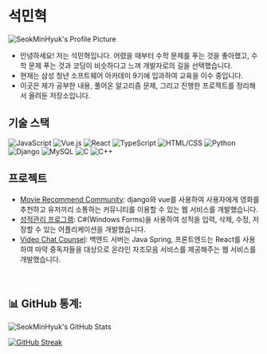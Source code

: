 # 석민혁
![SeokMinHyuk's Profile Picture](https://github.com/MinHyukSeok.png)

- 안녕하세요! 저는 석민혁입니다. 어렸을 때부터 수학 문제를 푸는 것을 좋아했고, 수학 문제 푸는 것과 코딩이 비슷하다고 느껴 개발자로의 길을 선택했습니다. <br>
- 현재는 삼성 청년 소프트웨어 아카데미 9기에 입과하여 교육을 이수 중입니다. <br>
- 이곳은 제가 공부한 내용, 풀어온 알고리즘 문제, 그리고 진행한 프로젝트를 정리해서 올려둔 저장소입니다.<br>



## 기술 스택
![JavaScript](https://img.shields.io/badge/-JavaScript-F7DF1E?style=flat&logo=javascript&logoColor=black)
![Vue.js](https://img.shields.io/badge/-Vue.js-4FC08D?style=flat&logo=vue.js&logoColor=white)
![React](https://img.shields.io/badge/-React-61DAFB?style=flat&logo=react&logoColor=white)
![TypeScript](https://img.shields.io/badge/-TypeScript-3178C6?style=flat&logo=typescript&logoColor=white)
![HTML/CSS](https://img.shields.io/badge/-HTML%2FCSS-E34F26?style=flat&logo=html5&logoColor=white)
![Python](https://img.shields.io/badge/-Python-3776AB?style=flat&logo=python&logoColor=white)
![Django](https://img.shields.io/badge/-Django-092E20?style=flat&logo=django&logoColor=white)
![MySQL](https://img.shields.io/badge/-MySQL-4479A1?style=flat&logo=mysql&logoColor=white)
![C](https://img.shields.io/badge/-C-A8B9CC?style=flat&logo=c&logoColor=white)
![C++](https://img.shields.io/badge/-C++-00599C?style=flat&logo=c%2B%2B&logoColor=white)


## 프로젝트

- [Movie Recommend Community](https://github.com/MinHyukSeok/Project/tree/main/Movie%20Recommend%20Community): django와 vue를 사용하여 사용자에게 영화를 추천하고 유저끼리 소통하는 커뮤니티를 이용할 수 있는 웹 서비스를 개발했습니다.
- [성적관리 프로그램](https://github.com/MinHyukSeok/Project/tree/main/%EC%84%B1%EC%A0%81%EA%B4%80%EB%A6%AC%20%ED%94%84%EB%A1%9C%EA%B7%B8%EB%9E%A8): C#(Windows Forms)을 사용하여 성적을 입력, 삭제, 수정, 저장할 수 있는 어플리케이션을 개발했습니다.
- [Video Chat Counsel](https://github.com/MinHyukSeok/Project/tree/main/Video%20Chat%20Counsel): 백엔드 서버는 Java Spring, 프론트엔드는 React를 사용하여 마약 중독자들을 대상으로 온라인 자조모음 서비스를 제공해주는 웹 서비스를 개발했습니다.
  <br>
  <br>
  <br>
## 📊 GitHub 통계:

![SeokMinHyuk's GitHub Stats](https://github-readme-stats.vercel.app/api?username=MinHyukSeok&show_icons=true&theme=tokyonight)

[![GitHub Streak](https://github-readme-streak-stats.herokuapp.com/?user=MinHyukSeok&theme=tokyonight)](https://github.com/DenverCoder1/github-readme-streak-stats)

